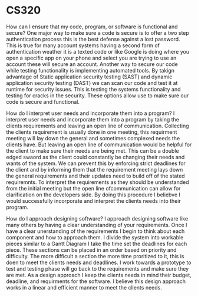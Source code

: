 # CS320
How can I ensure that my code, program, or software is functional and secure?
  One major way to make sure a code is secure is to offer a two step authentication process this is the best defense against a lost password. This is true for many account systems having a second form of authentication weather it is a texted code or like Google is doing where you open a specific app on your phone and select you are trying to use an account these will secure an account. Another way to secure our code while testing functionality is implementing automated tools. By takign advantage of Static application security testing (SAST) and dynamic application security testing (DAST) we can scan our code and test it at runtime for security issues. This is testing the systems functionality and testing for cracks in the security. These options allow use to make sure our code is secure and functional.

How do I interpret user needs and incorporate them into a program?
  I interpret user needs and incorporate them into a program by taking the clients requirements and leaving an open line of communication. Collecting the clients requirement is usually done in one meeting, this requirment meeting will lay down the general and sometimes complexed needs the clients have. But leaving an open line of communication would be helpful for the client to make sure their needs are being met. This can be a double edged swaord as the client could constantly be changing their needs and wants of the system. We can prevent this by enforcing strict deadlines for the client and by informing them that the requirement meeting lays down the general requirements and their updates need to build off of the stated requiremnts. To interpret the requirements as they should be understanded from the initial meeting but the open line ofcommunication can allow for clarification on the developers side. By doing this procedure I beliebve I would successfully incorporate and interpret the clients needs into their program.

How do I approach designing software?
  I approach designing software like many others by having a clear understanding of your requirements. Once I have a clear unerstanding of the requirements I begin to think about each component and how to approach them. I divide the system into workable pieces similar to a Gantt Diagram I take the time set the deadlines for each piece. These sections can be placed in an order based on priority and difficulty. The more difficult a section the more time proritized to it, this is doen to meet the clients needs and deadlines. I work towards a prototype to test and testing phase will go back to the requirements and make sure they are met. As a design approach I keep the clients needs in mind their budget, deadline, and requirments for the software. I believe this design approach works in a linear and efficient manner to meet the clients needs.

